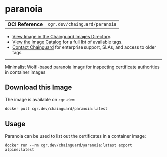 <!--monopod:start-->
# paranoia
| | |
| - | - |
| **OCI Reference** | `cgr.dev/chainguard/paranoia` |


* [View Image in the Chainguard Images Directory](https://images.chainguard.dev/directory/image/paranoia/overview).
* [View the Image Catalog](https://console.chainguard.dev/images/catalog) for a full list of available tags.
* [Contact Chainguard](https://www.chainguard.dev/chainguard-images) for enterprise support, SLAs, and access to older tags.

---
<!--monopod:end-->

<!--overview:start-->
Minimalist Wolfi-based paranoia image for inspecting certificate authorities in container images
<!--overview:end-->

<!--getting:start-->
## Download this Image
The image is available on `cgr.dev`:

```
docker pull cgr.dev/chainguard/paranoia:latest
```
<!--getting:end-->

<!--body:start-->
## Usage

Paranoia can be used to list out the certificates in a container image:

```
docker run --rm cgr.dev/chainguard/paranoia:latest export alpine:latest
```
<!--body:end-->
